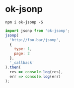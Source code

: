 # ok-jsonp
```shell
npm i ok-jsonp -S
```
```javascript
import jsonp from 'ok-jsonp';
jsonp(
  'http://foo.bar/jsonp',
  {
    type: 1,
    page: 2
  },
  '_callback'
).then(
  res => console.log(res),
  err => console.log(err)
);
```